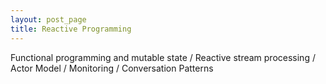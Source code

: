 ```yaml
---
layout: post_page
title: Reactive Programming
---
```

Functional programming and mutable state / Reactive stream processing / Actor Model / Monitoring / Conversation Patterns


